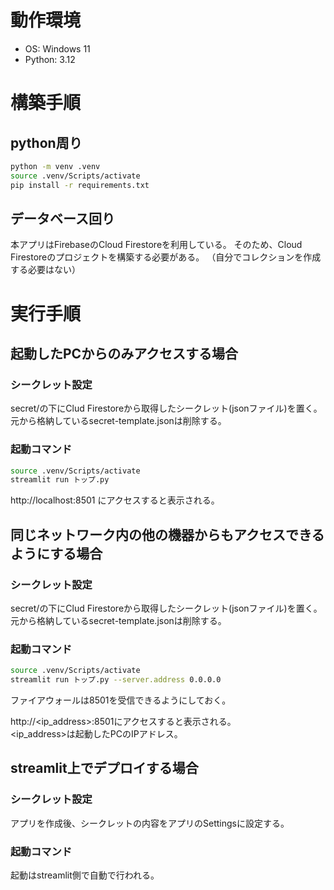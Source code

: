 # 動作環境
- OS: Windows 11
- Python: 3.12

# 構築手順
## python周り
```sh
python -m venv .venv
source .venv/Scripts/activate
pip install -r requirements.txt
```
## データベース回り
本アプリはFirebaseのCloud Firestoreを利用している。
そのため、Cloud Firestoreのプロジェクトを構築する必要がある。
（自分でコレクションを作成する必要はない）


# 実行手順
## 起動したPCからのみアクセスする場合
### シークレット設定
secret/の下にClud Firestoreから取得したシークレット(jsonファイル)を置く。
元から格納しているsecret-template.jsonは削除する。
### 起動コマンド
```sh
source .venv/Scripts/activate
streamlit run トップ.py
```
http://localhost:8501
にアクセスすると表示される。

## 同じネットワーク内の他の機器からもアクセスできるようにする場合
### シークレット設定
secret/の下にClud Firestoreから取得したシークレット(jsonファイル)を置く。
元から格納しているsecret-template.jsonは削除する。
### 起動コマンド
```sh
source .venv/Scripts/activate
streamlit run トップ.py --server.address 0.0.0.0
```
ファイアウォールは8501を受信できるようにしておく。

http://<ip_address>:8501にアクセスすると表示される。  
<ip_address>は起動したPCのIPアドレス。

## streamlit上でデプロイする場合
### シークレット設定
アプリを作成後、シークレットの内容をアプリのSettingsに設定する。
### 起動コマンド
起動はstreamlit側で自動で行われる。
